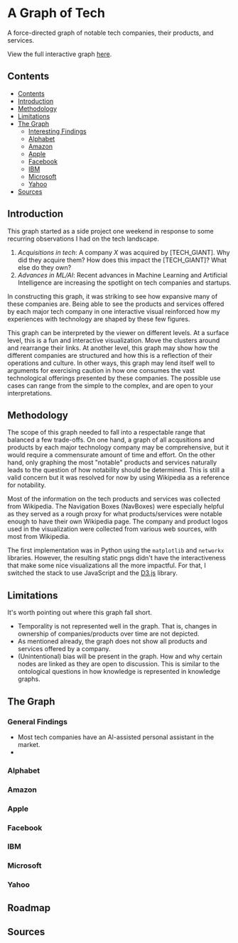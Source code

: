 # A Graph of Tech

A force-directed graph of notable tech companies, their products, and services.

View the full interactive graph [here](https://nchah.github.io/tech-graph/).

## Contents

  * [Contents](#contents)
  * [Introduction](#introduction)
  * [Methodology](#methodology)
  * [Limitations](#limitations)
  * [The Graph](#the-graph)
     * [Interesting Findings](#interesting-findings)
     * [Alphabet](#alphabet)
     * [Amazon](#amazon)
     * [Apple](#apple)
     * [Facebook](#facebook)
     * [IBM](#ibm)
     * [Microsoft](#microsoft)
     * [Yahoo](#yahoo)
  * [Sources](#sources)


## Introduction

This graph started as a side project one weekend in response to some recurring observations I had on the tech landscape.

1. *Acquisitions in tech*: A company *X* was acquired by [TECH_GIANT]. Why did they acquire them? How does this impact the [TECH_GIANT]? What else do they own?
2. *Advances in ML/AI*: Recent advances in Machine Learning and Artificial Intelligence are increasing the spotlight on tech companies and startups.

In constructing this graph, it was striking to see how expansive many of these companies are.
Being able to see the products and services offered by each major tech company in one interactive visual reinforced how my experiences with technology are shaped by these few figures.

This graph can be interpreted by the viewer on different levels.
At a surface level, this is a fun and interactive visualization.
Move the clusters around and rearrange their links.
At another level, this graph may show how the different companies are structured and how this is a reflection of their operations and culture.
In other ways, this graph may lend itself well to arguments for exercising caution in how one consumes the vast technological offerings presented by these companies.
The possible use cases can range from the simple to the complex, and are open to your interpretations.


## Methodology

The scope of this graph needed to fall into a respectable range that balanced a few trade-offs.
On one hand, a graph of all acqusitions and products by each major technology company may be comprehensive, but it would require a commensurate amount of time and effort.
On the other hand, only graphing the most "notable" products and services naturally leads to the question of how notability should be determined.
This is still a valid concern but it was resolved for now by using Wikipedia as a reference for notability.

Most of the information on the tech products and services was collected from Wikipedia. 
The Navigation Boxes (NavBoxes) were especially helpful as they served as a rough proxy for what products/services were notable enough to have their own Wikipedia page.
The company and product logos used in the visualization were collected from various web sources, with most from Wikipedia.

The first implementation was in Python using the `matplotlib` and `networkx` libraries.
However, the resulting static pngs didn't have the interactiveness that make some nice visualizations all the more impactful. For that, I switched the stack to use JavaScript and the [D3.js](https://d3js.org/) library. 


## Limitations

It's worth pointing out where this graph fall short.

- Temporality is not represented well in the graph. That is, changes in ownership of companies/products over time are not depicted.
- As mentioned already, the graph does not show all products and services offered by a company.
- (Unintentional) bias will be present in the graph. How and why certain nodes are linked as they are open to discussion. This is similar to the ontological questions in how knowledge is represented in knowledge graphs. 


## The Graph

### General Findings

- Most tech companies have an AI-assisted personal assistant in the market. 
- 

### Alphabet


### Amazon


### Apple


### Facebook


### IBM


### Microsoft


### Yahoo



## Roadmap


## Sources







